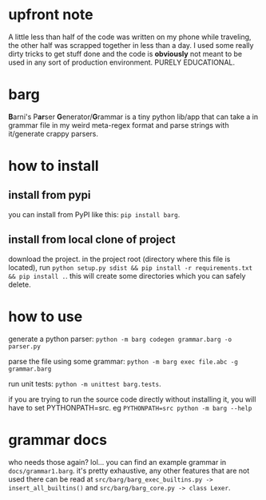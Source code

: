 # upfront note
A little less than half of the code was written on my phone while traveling, the other half was scrapped together in less than a day. I used some really dirty tricks to get stuff done and the code is **obviously** not meant to be used in any sort of production environment. PURELY EDUCATIONAL.

# barg
**B**arni's P**ar**ser **G**enerator/**G**rammar is a tiny python lib/app that can take a in grammar file in my weird meta-regex format and parse strings with it/generate crappy parsers.

# how to install
## install from pypi
you can install from PyPI like this: `pip install barg`.

## install from local clone of project
download the project. in the project root (directory where this file is located), run `python setup.py sdist && pip install -r requirements.txt && pip install .`. this will create some directories which you can safely delete.

# how to use
generate a python parser: `python -m barg codegen grammar.barg -o parser.py`

parse the file using some grammar: `python -m barg exec file.abc -g grammar.barg`

run unit tests: `python -m unittest barg.tests`.

if you are trying to run the source code directly without installing it, you will have to set PYTHONPATH=src. eg `PYTHONPATH=src python -m barg --help`

# grammar docs
who needs those again? lol... you can find an example grammar in `docs/grammar1.barg`. it's pretty exhaustive, any other features that are not used there can be read at `src/barg/barg_exec_builtins.py -> insert_all_builtins()` and `src/barg/barg_core.py -> class Lexer`.
